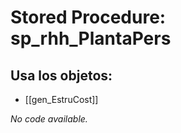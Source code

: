 # Stored Procedure: sp_rhh_PlantaPers

## Usa los objetos:
- [[gen_EstruCost]]

*No code available.*
